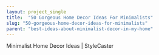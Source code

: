 ```yaml
---
layout: project_single
title:  "50 Gorgeous Home Decor Ideas For Minimalists"
slug: "50-gorgeous-home-decor-ideas-for-minimalists"
parent: "best-ideas-about-minimalist-decor-in-my-home"
---
```

Minimalist Home Decor Ideas | StyleCaster